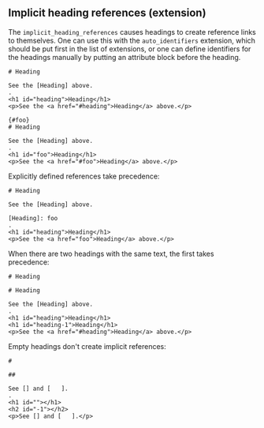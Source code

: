## Implicit heading references (extension)

The `implicit_heading_references` causes headings to create
reference links to themselves.  One can use this
with the `auto_identifiers` extension, which should be
put first in the list of extensions, or one can
define identifiers for the headings manually by
putting an attribute block before the heading.

```````````````````````````````` example
# Heading

See the [Heading] above.
.
<h1 id="heading">Heading</h1>
<p>See the <a href="#heading">Heading</a> above.</p>
````````````````````````````````

```````````````````````````````` example
{#foo}
# Heading

See the [Heading] above.
.
<h1 id="foo">Heading</h1>
<p>See the <a href="#foo">Heading</a> above.</p>
````````````````````````````````

Explicitly defined references take precedence:

```````````````````````````````` example
# Heading

See the [Heading] above.

[Heading]: foo
.
<h1 id="heading">Heading</h1>
<p>See the <a href="foo">Heading</a> above.</p>
````````````````````````````````

When there are two headings with the same text,
the first takes precedence:

```````````````````````````````` example
# Heading

# Heading

See the [Heading] above.
.
<h1 id="heading">Heading</h1>
<h1 id="heading-1">Heading</h1>
<p>See the <a href="#heading">Heading</a> above.</p>
````````````````````````````````

Empty headings don't create implicit references:

```````````````````````````````` example
#

##   

See [] and [   ].
.
<h1 id=""></h1>
<h2 id="-1"></h2>
<p>See [] and [   ].</p>
````````````````````````````````
